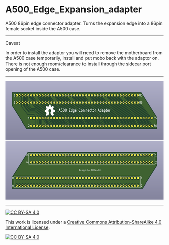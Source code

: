 # A500_Edge_Expansion_adapter
A500 86pin edge connector adapter. Turns the expansion edge into a 86pin female socket inside the A500 case.

***

Caveat

In order to install the adaptor you will need to remove the motherboard from the A500 case temporarily, install and put mobo back with the adaptor on. There is not enough room/clearance to install through the sidecar port opening of the A500 case.

***

<a href="images/A500_86pin_internal_adapter_pic1.png">
<img src="images/A500_86pin_internal_adapter_pic1.png" width="600" height="187">
</a>
<br />
<a href="images/A500_86pin_internal_adapter_pic2.png">
<img src="images/A500_86pin_internal_adapter_pic2.png" width="600" height="187">
</a>

***


[![CC BY-SA 4.0][cc-by-sa-shield]][cc-by-sa]

This work is licensed under a
[Creative Commons Attribution-ShareAlike 4.0 International License][cc-by-sa].

[![CC BY-SA 4.0][cc-by-sa-image]][cc-by-sa]

[cc-by-sa]: http://creativecommons.org/licenses/by-sa/4.0/
[cc-by-sa-image]: https://licensebuttons.net/l/by-sa/4.0/88x31.png
[cc-by-sa-shield]: https://img.shields.io/badge/License-CC%20BY--SA%204.0-lightgrey.svg

